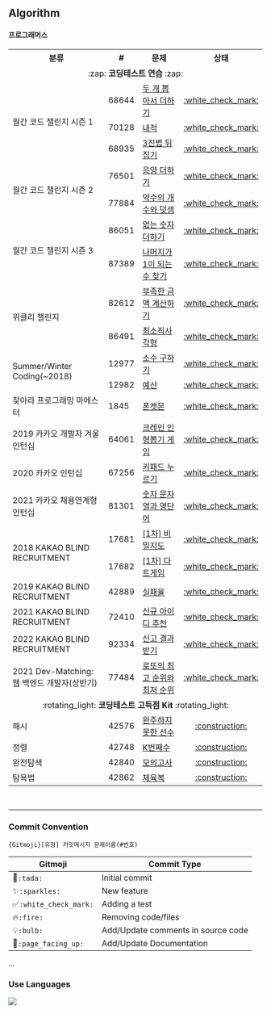 ## Algorithm

#### 프로그래머스

  <table>
      <tr>
          <th style="text-align: center">분류</th>
          <th style="text-align: center">#</th>
          <th style="text-align: center">문제</th>
          <th style="text-align: center">상태</th>
      </tr>
      <tr>
          <td colspan="4" align="center">:zap: <b>코딩테스트 연습</b> :zap:</td>
      </tr>
      <!--Solution_MonthlyChallenge1-->
      <tr>
          <td rowspan="3">월간 코드 챌린지 시즌 1</td>
          <td>68644</td>
          <td><a href="https://programmers.co.kr/learn/courses/30/lessons/68644">두 개 뽑아서 더하기</a></td>
          <td align="center"><a href="https://github.com/imyoi/coding-test/blob/master/src/main/java/level1/Solution_MonthlyChallenge1.java">:white_check_mark:</a></td>
      </tr>
      <tr>
          <td>70128</td>
          <td><a href="https://programmers.co.kr/learn/courses/30/lessons/70128">내적</a></td>
          <td align="center"><a href="https://github.com/imyoi/coding-test/blob/master/src/main/java/level1/Solution_MonthlyChallenge1.java">:white_check_mark:</a></td>
      </tr>
      <tr>
          <td>68935</td>
          <td><a href="https://programmers.co.kr/learn/courses/30/lessons/68935">3진법 뒤집기</a></td>
          <td align="center"><a href="https://github.com/imyoi/coding-test/blob/master/src/main/java/level1/Solution_MonthlyChallenge1.java">:white_check_mark:</a></td>
      </tr>
      <!--Solution_MonthlyChallenge2-->
      <tr>
          <td rowspan="2">월간 코드 챌린지 시즌 2</td>
          <td>76501</td>
          <td><a href="https://programmers.co.kr/learn/courses/30/lessons/76501">음양 더하기</a></td>
          <td align="center"><a href="https://github.com/imyoi/coding-test/blob/master/src/main/java/level1/Solution_MonthlyChallenge2.java">:white_check_mark:</a></td>
      </tr>
      <tr>
          <td>77884</td>
          <td><a href="https://programmers.co.kr/learn/courses/30/lessons/77884">약수의 개수와 덧셈</a></td>
          <td align="center"><a href="https://github.com/imyoi/coding-test/blob/master/src/main/java/level1/Solution_MonthlyChallenge2.java">:white_check_mark:</a></td>
      </tr>
      <!--Solution_MonthlyChallenge3-->
      <tr>
          <td rowspan="2">월간 코드 챌린지 시즌 3</td>
          <td>86051</td>
          <td><a href="https://programmers.co.kr/learn/courses/30/lessons/86051">없는 숫자 더하기</a></td>
          <td align="center"><a href="https://github.com/imyoi/coding-test/blob/master/src/main/java/level1/Solution_MonthlyChallenge3.java">:white_check_mark:</a></td>
      </tr>
      <tr>
          <td>87389</td>
          <td><a href="https://programmers.co.kr/learn/courses/30/lessons/87389">나머지가 1이 되는 수 찾기</a></td>
          <td align="center"><a href="https://github.com/imyoi/coding-test/blob/master/src/main/java/level1/Solution_MonthlyChallenge3.java">:white_check_mark:</a></td>
      </tr>
      <!--Solution_WeeklyChallenge-->
      <tr>
          <td rowspan="2">위클리 챌린지</td>
          <td>82612</td>
          <td><a href="https://programmers.co.kr/learn/courses/30/lessons/82612">부족한 금액 계산하기</a></td>
          <td align="center"><a href="https://github.com/imyoi/coding-test/blob/master/src/main/java/level1/Solution_WeeklyChallenge.java">:white_check_mark:</a></td>
      </tr>
      <tr>
          <td>86491</td>
          <td><a href="https://programmers.co.kr/learn/courses/30/lessons/86491">최소직사각형</a></td>
          <td align="center"><a href="https://github.com/imyoi/coding-test/blob/master/src/main/java/level1/Solution_WeeklyChallenge.java">:white_check_mark:</a></td>
      </tr>
      <!--Solution_SummerWinter2018-->
      <tr>
          <td rowspan="2">Summer/Winter Coding(~2018)</td>
          <td>12977</td>
          <td><a href="https://programmers.co.kr/learn/courses/30/lessons/12977">소수 구하기</a></td>
          <td align="center"><a href="https://github.com/imyoi/coding-test/blob/master/src/main/java/level1/Solution_SummerWinter2018.java">:white_check_mark:</a></td>
      </tr>
      <tr>
          <td>12982</td>
          <td><a href="https://programmers.co.kr/learn/courses/30/lessons/12982">예산</a></td>
          <td align="center"><a href="https://github.com/imyoi/coding-test/blob/master/src/main/java/level1/Solution_SummerWinter2018.java">:white_check_mark:</a></td>
      </tr>
      <!--Solution_Maester-->
      <tr>
          <td>찾아라 프로그래밍 마에스터</td>
          <td>1845</td>
          <td><a href="https://programmers.co.kr/learn/courses/30/lessons/1845">폰켓몬</a></td>
          <td align="center"><a href="https://github.com/imyoi/coding-test/blob/master/src/main/java/level1/Solution_Maester.java">:white_check_mark:</a></td>
      </tr>
      <!--Solution_KakaoInternship2019-->
      <tr>
          <td>2019 카카오 개발자 겨울 인턴십</td>
          <td>64061</td>
          <td><a href="https://programmers.co.kr/learn/courses/30/lessons/64061">크레인 인형뽑기 게임</a></td>
          <td align="center"><a href="https://github.com/imyoi/coding-test/blob/master/src/main/java/level1/Solution_KakaoInternship2019.java">:white_check_mark:</a></td>
      </tr>
      <!--Solution_KakaoInternship2020-->
      <tr>
          <td>2020 카카오 인턴십</td>
          <td>67256</td>
          <td><a href="https://programmers.co.kr/learn/courses/30/lessons/67256">키패드 누르기</a></td>
          <td align="center"><a href="https://github.com/imyoi/coding-test/blob/master/src/main/java/level1/Solution_KakaoInternship2020.java">:white_check_mark:</a></td>
      </tr>
      <!--Solution_KakaoInternship2021-->
      <tr>
          <td>2021 카카오 채용연계형 인턴십</td>
          <td>81301</td>
          <td><a href="https://programmers.co.kr/learn/courses/30/lessons/81301">숫자 문자열과 영단어</a></td>
          <td align="center"><a href="https://github.com/imyoi/coding-test/blob/master/src/main/java/level1/Solution_KakaoInternship2021.java">:white_check_mark:</a></td>
      </tr>
      <!--Solution_KakaoBlind2018-->
      <tr>
          <td rowspan="2">2018 KAKAO BLIND RECRUITMENT</td>
          <td>17681</td>
          <td><a href="https://programmers.co.kr/learn/courses/30/lessons/17681">[1차] 비밀지도</a></td>
          <td align="center"><a href="https://github.com/imyoi/coding-test/blob/master/src/main/java/level1/Solution_KakaoBlind2018.java">:white_check_mark:</a></td>
      </tr>
      <tr>
          <td>17682</td>
          <td><a href="https://programmers.co.kr/learn/courses/30/lessons/17682">[1차] 다트게임</a></td>
          <td align="center"><a href="https://github.com/imyoi/coding-test/blob/master/src/main/java/level1/Solution_KakaoBlind2018.java">:white_check_mark:</a></td>
      </tr>
      <!--Solution_KakaoBlind2019-->
      <tr>
          <td>2019 KAKAO BLIND RECRUITMENT</td>
          <td>42889</td>
          <td><a href="https://programmers.co.kr/learn/courses/30/lessons/42889">실패율</a></td>
          <td align="center"><a href="https://github.com/imyoi/coding-test/blob/master/src/main/java/level1/Solution_KakaoBlind2019.java">:white_check_mark:</a></td>
      </tr>
      <!--Solution_KakaoBlind2021-->
      <tr>
          <td>2021 KAKAO BLIND RECRUITMENT</td>
          <td>72410</td>
          <td><a href="https://programmers.co.kr/learn/courses/30/lessons/72410">신규 아이디 추천</a></td>
          <td align="center"><a href="https://github.com/imyoi/coding-test/blob/master/src/main/java/level1/Solution_KakaoBlind2021.java">:white_check_mark:</a></td>
      </tr>
      <!--Solution_KakaoBlind2022-->
      <tr>
          <td>2022 KAKAO BLIND RECRUITMENT</td>
          <td>92334</td>
          <td><a href="https://programmers.co.kr/learn/courses/30/lessons/92334">신고 결과 받기</a></td>
          <td align="center"><a href="https://github.com/imyoi/coding-test/blob/master/src/main/java/level1/Solution_KakaoBlind2022.java">:white_check_mark:</a></td>
      </tr>
      <!--Solution_DevMatching2021 -->
      <tr>
          <td>2021 Dev-Matching: 웹 백엔드 개발자(상반기)</td>
          <td>77484</td>
          <td><a href="https://programmers.co.kr/learn/courses/30/lessons/77484">로또의 최고 순위와 최저 순위</a></td>
          <td align="center"><a href="https://github.com/imyoi/coding-test/blob/master/src/main/java/level1/Solution_DevMatching2021.java">:white_check_mark:</a></td>
      </tr>
      <tr>
          <td colspan="4" align="center">:rotating_light: <b>코딩테스트 고득점 Kit</b> :rotating_light:</td>
      </tr>
      <!--Solution_AlgorithmKit-->
      <tr>
          <td>해시</td>
          <td>42576</td>
          <td><a href="https://programmers.co.kr/learn/courses/30/lessons/42576">완주하지 못한 선수</a></td>
          <td align="center"><a href="#">:construction:</a></td>
      </tr>
      <tr>
          <td>정렬</td>
          <td>42748</td>
          <td><a href="https://programmers.co.kr/learn/courses/30/lessons/42748">K번째수</a></td>
          <td align="center"><a href="#">:construction:</a></td>
      </tr>
      <tr>
          <td>완전탐색</td>
          <td>42840</td>
          <td><a href="https://programmers.co.kr/learn/courses/30/lessons/42840">모의고사</a></td>
          <td align="center"><a href="#">:construction:</a></td>
      </tr>
      <tr>
          <td>탐욕법</td>
          <td>42862</td>
          <td><a href="https://programmers.co.kr/learn/courses/30/lessons/42862">체육복</a></td>
          <td align="center"><a href="#">:construction:</a></td>
      </tr>
  </table>

<br>

---
### Commit Convention
```
{Gitmoji}[유형] 커밋메시지 문제이름(#번호)
```
| Gitmoji | Commit Type |
| ------- | ----------- |
| :tada:`:tada:` | Initial commit |
| :sparkles:`:sparkles:` | New feature |
| :white_check_mark:`:white_check_mark:` | Adding a test |
| :fire:`:fire:` | Removing code/files |
| :bulb:`:bulb:` | Add/Update comments in source code |
| :page_facing_up:`:page_facing_up:` | Add/Update Documentation |
...


### Use Languages
<img src="https://img.shields.io/badge/Java-007396?style=flat-square&logo=Java&logoColor=white"/></a>
